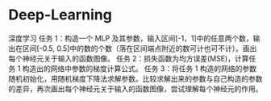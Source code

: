 # Deep-Learning
深度学习
任务 1：构造一个 MLP 及其参数，输入区间[-1，1]中的任意两个数，输出在区间[-0.5, 0.5]中的数的个数（落在区间端点附近的数可计也可不计）。画出每个神经元关于输入的函数图像。
任务 2：损失函数为均方误差(MSE)，计算任务 1 构造出的网络中参数的梯度计算公式。
任务 3：将任务 1 构造的网络的参数随机初始化，用随机梯度下降法求解参数。比较求解出来的参数与自己构造的参数的差异，再次画出每个神经元关于输入的函数图像，尝试理解每个神经元的作用。
